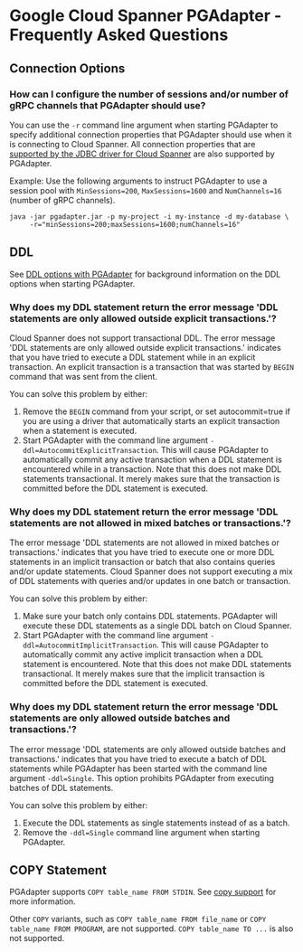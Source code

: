 # Google Cloud Spanner PGAdapter - Frequently Asked Questions

## Connection Options

### How can I configure the number of sessions and/or number of gRPC channels that PGAdapter should use?
You can use the `-r` command line argument when starting PGAdapter to specify additional connection
properties that PGAdapter should use when it is connecting to Cloud Spanner. All connection properties
that are [supported by the JDBC driver for Cloud Spanner](https://github.com/googleapis/java-spanner-jdbc#connection-url-properties)
are also supported by PGAdapter.

Example: Use the following arguments to instruct PGAdapter to use a session pool with
`MinSessions=200`, `MaxSessions=1600` and `NumChannels=16` (number of gRPC channels).

```shell
java -jar pgadapter.jar -p my-project -i my-instance -d my-database \
     -r="minSessions=200;maxSessions=1600;numChannels=16"
```


## DDL
See [DDL options with PGAdapter](./ddl.md) for background information on the DDL options when starting
PGAdapter.

### Why does my DDL statement return the error message 'DDL statements are only allowed outside explicit transactions.'?
Cloud Spanner does not support transactional DDL. The error message 'DDL statements are only allowed outside explicit transactions.'
indicates that you have tried to execute a DDL statement while in an explicit transaction. An explicit
transaction is a transaction that was started by `BEGIN` command that was sent from the client.

You can solve this problem by either:
1. Remove the `BEGIN` command from your script, or set autocommit=true if you are using a driver that automatically starts an explicit transaction when a statement is executed.
2. Start PGAdapter with the command line argument `-ddl=AutocommitExplicitTransaction`. This will cause PGAdapter to automatically commit any active transaction when a DDL statement is encountered while in a transaction. Note that this does not make DDL statements transactional. It merely makes sure that the transaction is committed before the DDL statement is executed.

### Why does my DDL statement return the error message 'DDL statements are not allowed in mixed batches or transactions.'?
The error message 'DDL statements are not allowed in mixed batches or transactions.' indicates that
you have tried to execute one or more DDL statements in an implicit transaction or batch that also
contains queries and/or update statements. Cloud Spanner does not support executing a mix of DDL
statements with queries and/or updates in one batch or transaction.

You can solve this problem by either:
1. Make sure your batch only contains DDL statements. PGAdapter will execute these DDL statements as a single DDL batch on Cloud Spanner.
2. Start PGAdapter with the command line argument `-ddl=AutocommitImplicitTransaction`. This will cause PGAdapter to automatically commit any active implicit transaction when a DDL statement is encountered. Note that this does not make DDL statements transactional. It merely makes sure that the implicit transaction is committed before the DDL statement is executed. 

### Why does my DDL statement return the error message 'DDL statements are only allowed outside batches and transactions.'?
The error message 'DDL statements are only allowed outside batches and transactions.'  indicates that
you have tried to execute a batch of DDL statements while PGAdapter has been started with the command
line argument `-ddl=Single`. This option prohibits PGAdapter from executing batches of DDL statements.

You can solve this problem by either:
1. Execute the DDL statements as single statements instead of as a batch.
2. Remove the `-ddl=Single` command line argument when starting PGAdapter.

## COPY Statement
PGAdapter supports `COPY table_name FROM STDIN`. See [copy support](copy.md) for more information.

Other `COPY` variants, such as `COPY table_name FROM file_name` or `COPY table_name FROM PROGRAM`,
are not supported. `COPY table_name TO ...` is also not supported.
